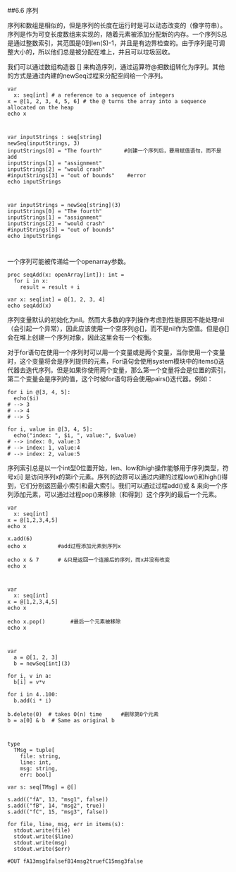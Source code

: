 ##6.6 序列

序列和数组是相似的，但是序列的长度在运行时是可以动态改变的（像字符串）。序列是作为可变长度数组来实现的，随着元素被添加分配新的内存。一个序列S总是通过整数索引，其范围是0到len(S)-1，并且是有边界检查的。由于序列是可调整大小的，所以他们总是被分配在堆上，并且可以垃圾回收。

我们可以通过数组构造器 [] 来构造序列，通过运算符@把数组转化为序列。其他的方式是通过内建的newSeq过程来分配空间给一个序列。

    var
      x: seq[int] # a reference to a sequence of integers
    x = @[1, 2, 3, 4, 5, 6] # the @ turns the array into a sequence allocated on the heap
    echo x

#
    var inputStrings : seq[string]
    newSeq(inputStrings, 3)
    inputStrings[0] = "The fourth"       #创建一个序列后，要用赋值语句，而不是add
    inputStrings[1] = "assignment"
    inputStrings[2] = "would crash"
    #inputStrings[3] = "out of bounds"    #error
    echo inputStrings

#
    var inputStrings = newSeq[string](3)
    inputStrings[0] = "The fourth"
    inputStrings[1] = "assignment"
    inputStrings[2] = "would crash"
    #inputStrings[3] = "out of bounds"
    echo inputStrings

#
一个序列可能被传递给一个openarray参数。

    proc seqAdd(x: openArray[int]): int = 
      for i in x:
        result = result + i
    
    var x: seq[int] = @[1, 2, 3, 4]
    echo seqAdd(x)

序列变量默认的初始化为nil。然而大多数的序列操作考虑到性能原因不能处理nil（会引起一个异常），因此应该使用一个空序列@[]，而不是nil作为空值。但是@[] 会在堆上创建一个序列对象，因此这里会有一个权衡。

对于for语句在使用一个序列时可以用一个变量或是两个变量，当你使用一个变量时，这个变量将会是序列提供的元素，For语句会使用system模块中的items()迭代器去迭代序列。但是如果你使用两个变量，那么第一个变量将会是位置的索引，第二个变量会是序列的值，这个时候for语句将会使用pairs()迭代器。例如：

    for i in @[3, 4, 5]:
      echo($i)
    # --> 3
    # --> 4
    # --> 5
    
    for i, value in @[3, 4, 5]:
      echo("index: ", $i, ", value:", $value)
    # --> index: 0, value:3
    # --> index: 1, value:4
    # --> index: 2, value:5


序列索引总是以一个int型0位置开始，len、low和high操作能够用于序列类型，符号x[i] 是访问序列x的第i个元素。序列的边界可以通过内建的过程low()和high()得到，它们分别返回最小索引和最大索引。我们可以通过过程add()或 & 来向一个序列添加元素，可以通过过程pop()来移除（和得到）这个序列的最后一个元素。

    var 
      x: seq[int]
    x = @[1,2,3,4,5]
    echo x
    
    x.add(6)  
    echo x          #add过程添加元素到序列x
    
    echo x & 7      # &只是返回一个连接后的序列，而x并没有改变
    echo x
    
#




    var 
      x: seq[int]
    x = @[1,2,3,4,5]
    echo x
    
    echo x.pop()        #最后一个元素被移除
    echo x

#
    var
      a = @[1, 2, 3]
      b = newSeq[int](3)
    
    for i, v in a:
      b[i] = v*v
    
    for i in 4..100:
      b.add(i * i)
    
    b.delete(0)  # takes O(n) time      #删除第0个元素
    b = a[0] & b  # Same as original b

#

    type
      TMsg = tuple[
        file: string,
        line: int,
        msg: string,
        err: bool]
    
    var s: seq[TMsg] = @[]
    
    s.add(("fA", 13, "msg1", false))
    s.add(("fB", 14, "msg2", true))
    s.add(("fC", 15, "msg3", false))
    
    for file, line, msg, err in items(s):
      stdout.write(file)
      stdout.write($line)
      stdout.write(msg)
      stdout.write($err)
    
    #OUT fA13msg1falsefB14msg2truefC15msg3false
